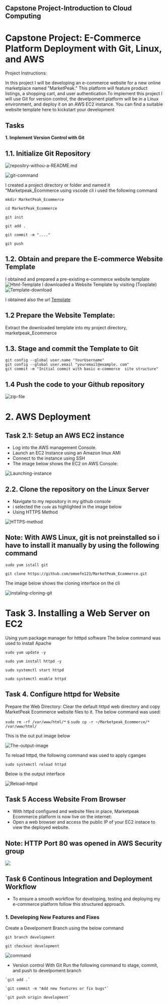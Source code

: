## Capstone Project-Introduction to Cloud Computing

# Capstone Project: E-Commerce Platform Deployment with Git, Linux, and AWS
Project Instructions:

In this project I will be developing an e-commerce website for a new online marketplace named "MarketPeak." This platform will feature product listings, a shopping cart, and user authentication.To implement this project I will use Git for version control, the develpoment platform will be in a Linux environment, and deploy it on an AWS EC2 instance. You can find a suitable website template here to kickstart your development

## Tasks

**1. Implement Version Control with Git**

## 1.1. Initialize Git Repository
![repositry-withou-a-README.md](Images/creating-repo.jpg)

![git-command](Images/git-command.jpg)

I created a project directory or folder and named it "Marketpeak_Ecommerce using vscode cli i used the following command

 `mkdir MarketPeak_Ecommerce`

 `cd MarketPeak_Ecommerce`

 `git init`

 `git add .`

 `git commit -m "...."`

 `git push`
 
 ## 1.2. Obtain and prepare the E-commerce Website Template
 I obtained and prepared a pre-existing e-commerce website template
 ![Html-Template](Images/html-template.jpg)
 I downloaded a Website Template by visiting (Tooplate)
 ![Template-download](Images/Template-download.jpg)

 I obtained also the url
 [Template](https://www.tooplate.com/view/2130-waso-strategy)
 
 ## 1.2 Prepare the Website Template: 
 Extract the downloaded template into my project directory,
  marketpeak_Ecommerce  
                    

## 1.3. Stage and commit the Template to Git
 ```git add .
 git config --global user.name "YourUsername"
 git config --global user.email "youremail@example. com"
 git commit -m "Initial commit with basic e-commerce  site structure"
 ```
 ## 1.4 Push the code to your Github repository

![zip-file](Images/2137_barista_cafe.jpg)

# 2. AWS Deployment
## Task 2.1: Setup an AWS EC2 instance
* Log into the AWS management Console.
* Launch an EC2 Instance using an Amazon linux AMI
* Connect to the instance using SSH
* The image below shows the EC2 on AWS Console:

![Launching-instance](Images/Lauching-linux-server.jpg)

## 2.2. Clone the repository on the Linux Server
  * Navigate to my repository in my github console
  * i selected the `code` as highlighted in the image below
  * Using HTTPS Method

![HTTPS-method](Images/HTTPS-code.jpg)

  ## Note: With AWS Linux, git is not preinstalled so i have to install it manually by using the following command
  
   `sudo yum istall git`

   `git clone https://github.com/omoefe123/MarketPeak_Ecommerce.git`
   
 The image below shows the cloning interface on the cli

![instaling-cloning-git](Images/clone-linux-server.jpg)

# Task 3. Installing a Web Server on EC2
 Using yum package manager for htttpd software
 The below command was used to install Apache

 `sudo yum update -y`

`sudo yum install httpd -y`

`sudo systemctl start httpd`

`sudo systemctl enable httpd`

## Task 4. Configure httpd for Website
  
  Prepare the Web Directory: Clear the default httpd web directory and copy MarketPeak Ecommerce website files to it.
  The below command was used:

 `sudo rm -rf /var/www/html/*`
s
 `sudo cp -r ~/Marketpeak_Ecommerce/* /var/www/html/`
 
  This is the out put image below

  ![The-output-image](Images/prepare-web-directory.jpg)

  To reload httpd, the following command was used to apply cganges

  `sudo systemctl reload httpd`

  Below is the output interface

![Reload-httpd](Images/system-reloaded.jpg)
  
## Task 5 Access Website From Browser
  * With httpd configured and website files in place, Marketpeak Ecommerce platform is now live on the internet:
  * Open a web browser and access the public IP of your EC2 instace to view the deployed website.
## Note: HTTP Port 80 was opened in AWS Security group

![](Images/Barista_cafe.jpg)


## Task 6 Continous Integration and Deployment Workflow 
 * To ensure a smooth workflow for developing, testing and deploying my e-commerce platform follow this structured approach.
 ### 1. Developing New Features and Fixes
   Create a Develpoment Branch using the below command
   
   `git branch development`

   `git checkout development`

![command](Images/git-command-interface.jpg)

   * Version control With Git
    Run the following command to stage, commit, and push to develpoment branch

    `git add .`

    `git commit -m "Add new features or fix bugs"`

    `git push origin development`
    





 


